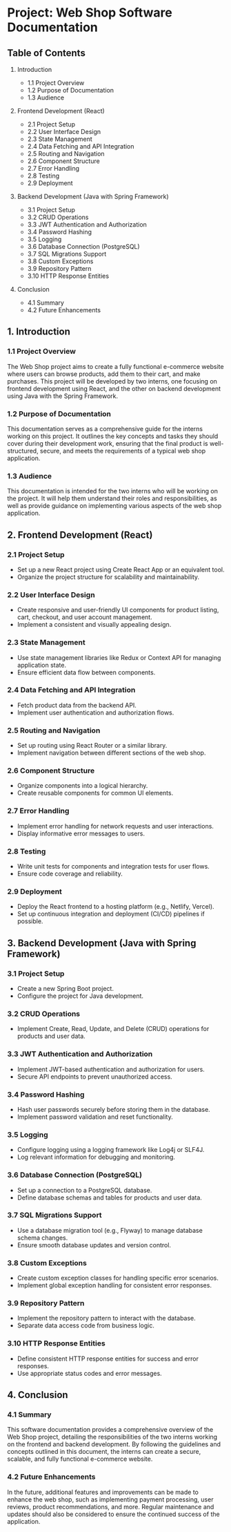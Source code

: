 # Project: Web Shop Software Documentation

## Table of Contents

1. Introduction
   - 1.1 Project Overview
   - 1.2 Purpose of Documentation
   - 1.3 Audience

2. Frontend Development (React)
   - 2.1 Project Setup
   - 2.2 User Interface Design
   - 2.3 State Management
   - 2.4 Data Fetching and API Integration
   - 2.5 Routing and Navigation
   - 2.6 Component Structure
   - 2.7 Error Handling
   - 2.8 Testing
   - 2.9 Deployment

3. Backend Development (Java with Spring Framework)
   - 3.1 Project Setup
   - 3.2 CRUD Operations
   - 3.3 JWT Authentication and Authorization
   - 3.4 Password Hashing
   - 3.5 Logging
   - 3.6 Database Connection (PostgreSQL)
   - 3.7 SQL Migrations Support
   - 3.8 Custom Exceptions
   - 3.9 Repository Pattern
   - 3.10 HTTP Response Entities

4. Conclusion
   - 4.1 Summary
   - 4.2 Future Enhancements

## 1. Introduction

### 1.1 Project Overview

The Web Shop project aims to create a fully functional e-commerce website where users can browse products, add them to their cart, and make purchases. This project will be developed by two interns, one focusing on frontend development using React, and the other on backend development using Java with the Spring Framework.

### 1.2 Purpose of Documentation

This documentation serves as a comprehensive guide for the interns working on this project. It outlines the key concepts and tasks they should cover during their development work, ensuring that the final product is well-structured, secure, and meets the requirements of a typical web shop application.

### 1.3 Audience

This documentation is intended for the two interns who will be working on the project. It will help them understand their roles and responsibilities, as well as provide guidance on implementing various aspects of the web shop application.

## 2. Frontend Development (React)

### 2.1 Project Setup

- Set up a new React project using Create React App or an equivalent tool.
- Organize the project structure for scalability and maintainability.

### 2.2 User Interface Design

- Create responsive and user-friendly UI components for product listing, cart, checkout, and user account management.
- Implement a consistent and visually appealing design.

### 2.3 State Management

- Use state management libraries like Redux or Context API for managing application state.
- Ensure efficient data flow between components.

### 2.4 Data Fetching and API Integration

- Fetch product data from the backend API.
- Implement user authentication and authorization flows.

### 2.5 Routing and Navigation

- Set up routing using React Router or a similar library.
- Implement navigation between different sections of the web shop.

### 2.6 Component Structure

- Organize components into a logical hierarchy.
- Create reusable components for common UI elements.

### 2.7 Error Handling

- Implement error handling for network requests and user interactions.
- Display informative error messages to users.

### 2.8 Testing

- Write unit tests for components and integration tests for user flows.
- Ensure code coverage and reliability.

### 2.9 Deployment

- Deploy the React frontend to a hosting platform (e.g., Netlify, Vercel).
- Set up continuous integration and deployment (CI/CD) pipelines if possible.

## 3. Backend Development (Java with Spring Framework)

### 3.1 Project Setup

- Create a new Spring Boot project.
- Configure the project for Java development.

### 3.2 CRUD Operations

- Implement Create, Read, Update, and Delete (CRUD) operations for products and user data.

### 3.3 JWT Authentication and Authorization

- Implement JWT-based authentication and authorization for users.
- Secure API endpoints to prevent unauthorized access.

### 3.4 Password Hashing

- Hash user passwords securely before storing them in the database.
- Implement password validation and reset functionality.

### 3.5 Logging

- Configure logging using a logging framework like Log4j or SLF4J.
- Log relevant information for debugging and monitoring.

### 3.6 Database Connection (PostgreSQL)

- Set up a connection to a PostgreSQL database.
- Define database schemas and tables for products and user data.

### 3.7 SQL Migrations Support

- Use a database migration tool (e.g., Flyway) to manage database schema changes.
- Ensure smooth database updates and version control.

### 3.8 Custom Exceptions

- Create custom exception classes for handling specific error scenarios.
- Implement global exception handling for consistent error responses.

### 3.9 Repository Pattern

- Implement the repository pattern to interact with the database.
- Separate data access code from business logic.

### 3.10 HTTP Response Entities

- Define consistent HTTP response entities for success and error responses.
- Use appropriate status codes and error messages.

## 4. Conclusion

### 4.1 Summary

This software documentation provides a comprehensive overview of the Web Shop project, detailing the responsibilities of the two interns working on the frontend and backend development. By following the guidelines and concepts outlined in this document, the interns can create a secure, scalable, and fully functional e-commerce website.

### 4.2 Future Enhancements

In the future, additional features and improvements can be made to enhance the web shop, such as implementing payment processing, user reviews, product recommendations, and more. Regular maintenance and updates should also be considered to ensure the continued success of the application.
